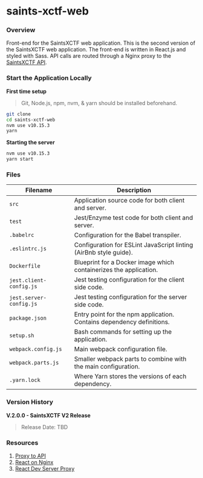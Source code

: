 # saints-xctf-web

### Overview

Front-end for the SaintsXCTF web application.  This is the second version of the SaintsXCTF web application.  The 
front-end is written in React.js and styled with Sass.  API calls are routed through a Nginx proxy to the 
[SaintsXCTF API](https://github.com/AJarombek/saints-xctf-api).

### Start the Application Locally

**First time setup**

> Git, Node.js, npm, nvm, & yarn should be installed beforehand.

```bash
git clone 
cd saints-xctf-web
nvm use v10.15.3
yarn
```

**Starting the server**

```bash
nvm use v10.15.3
yarn start
```

### Files

| Filename                 | Description                                                                |
|--------------------------|----------------------------------------------------------------------------|
| `src`                    | Application source code for both client and server.                        |
| `test`                   | Jest/Enzyme test code for both client and server.                          |
| `.babelrc`               | Configuration for the Babel transpiler.                                    |
| `.eslintrc.js`           | Configuration for ESLint JavaScript linting (AirBnb style guide).          |
| `Dockerfile`             | Blueprint for a Docker image which containerizes the application.          |
| `jest.client-config.js`  | Jest testing configuration for the client side code.                       |
| `jest.server-config.js`  | Jest testing configuration for the server side code.                       |
| `package.json`           | Entry point for the npm application.  Contains dependency definitions.     |
| `setup.sh`               | Bash commands for setting up the application.                              |
| `webpack.config.js`      | Main webpack configuration file.                                           |
| `webpack.parts.js`       | Smaller webpack parts to combine with the main configuration.              |
| `.yarn.lock`             | Where Yarn stores the versions of each dependency.                         | 

### Version History

**V.2.0.0 - SaintsXCTF V2 Release**

> Release Date: TBD

### Resources

1) [Proxy to API](https://www.freecodecamp.org/news/never-use-an-absolute-path-for-your-apis-again-9ee9199563be/)
2) [React on Nginx](https://medium.com/@timmykko/deploying-create-react-app-with-nginx-and-ubuntu-e6fe83c5e9e7)
3) [React Dev Server Proxy](https://stackoverflow.com/a/46202705)
